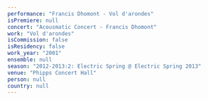 ```yaml
---
performance: "Francis Dhomont - Vol d'arondes"
isPremiere: null
concert: "Acousmatic Concert - Francis Dhomont"
work: "Vol d'arondes"
isCommission: false
isResidency: false
work_year: "2001"
ensemble: null
season: "2012-2013:2: Electric Spring @ Electric Spring 2013"
venue: "Phipps Concert Hall"
person: null
country: null
---
```


